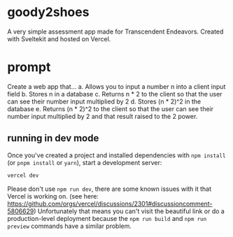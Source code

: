 # goody2shoes

A very simple assessment app made for Transcendent Endeavors.
Created with Sveltekit and hosted on Vercel.

# prompt

Create a web app that…
a. Allows you to input a number n into a client input field
b. Stores n in a database
c. Returns n * 2 to the client so that the user can see their number input multiplied
by 2
d. Stores (n * 2)^2 in the database
e. Returns (n * 2)^2 to the client so that the user can see their number input
multiplied by 2 and that result raised to the 2 power.

## running in dev mode

Once you've created a project and installed dependencies with `npm install` (or `pnpm install` or `yarn`), start a development server:

```bash
vercel dev
```
Please don't use `npm run dev`, there are some known issues with it that Vercel is working on. (see here: https://github.com/orgs/vercel/discussions/2301#discussioncomment-5806629)
Unfortunately that means you can't visit the beautiful link or do a production-level deployment because the `npm run build` and `npm run preview` commands have a similar problem. 



